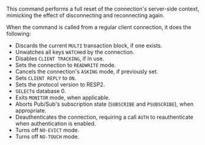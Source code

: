 This command performs a full reset of the connection's server-side context, 
mimicking the effect of disconnecting and reconnecting again.

When the command is called from a regular client connection, it does the
following:

* Discards the current `MULTI` transaction block, if one exists.
* Unwatches all keys `WATCH`ed by the connection.
* Disables `CLIENT TRACKING`, if in use.
* Sets the connection to `READWRITE` mode.
* Cancels the connection's `ASKING` mode, if previously set.
* Sets `CLIENT REPLY` to `ON`.
* Sets the protocol version to RESP2.
* `SELECT`s database 0.
* Exits `MONITOR` mode, when applicable.
* Aborts Pub/Sub's subscription state (`SUBSCRIBE` and `PSUBSCRIBE`), when
  appropriate.
* Deauthenticates the connection, requiring a call `AUTH` to reauthenticate when
  authentication is enabled.
* Turns off `NO-EVICT` mode.
* Turns off `NO-TOUCH` mode.
